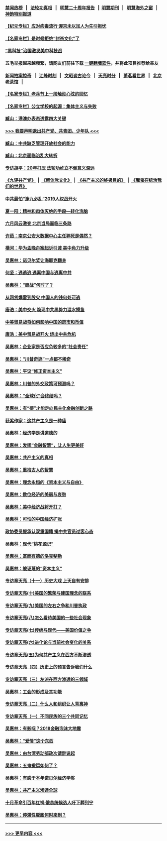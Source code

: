 #### [禁闻热榜](热点新闻.md?=0)  &nbsp;&nbsp;|&nbsp;&nbsp; [法轮功真相](https://github.com/gfw-breaker/truth/blob/master/README.md?=0) &nbsp;&nbsp;|&nbsp;&nbsp; [明慧二十周年报告](https://github.com/gfw-breaker/mh-reports/blob/master/README.md?=0) &nbsp;&nbsp;|&nbsp;&nbsp;[明慧期刊](https://github.com/gfw-breaker/mh-qikan) &nbsp;&nbsp;|&nbsp;&nbsp; [明慧海外之窗](https://github.com/gfw-breaker/mh-news/blob/master/README.md?=0) &nbsp;&nbsp;|&nbsp;&nbsp; [神韵特别报道](https://github.com/gfw-breaker/mh-news/blob/master/shenyun.md?=0)
#### [【纪元专栏】应对病毒流行 渥京未以加人为先引担忧](../pages/nsc423/n11875714.md?t=03041702) 
#### [【名家专栏】是时候拒绝“封杀文化”了](../pages/nsc423/n11814093.md?t=03041702) 
#### [“黑科技”治国激发美中科技战](../pages/nsc423/n11638056.md?t=03041702) 
#### 五毛举报越来越频繁，请网友们前往下载 [一键翻墙软件](https://github.com/gfw-breaker/ssr-accounts)，并将此项目推荐给亲友
#### [新闻拍案惊奇](https://github.com/gfw-breaker/banned-news/blob/master/pages/link4.md) &nbsp;&nbsp;|&nbsp;&nbsp; [江峰时刻](https://github.com/gfw-breaker/banned-news/blob/master/pages/link4.md) &nbsp;&nbsp;|&nbsp;&nbsp; [文昭谈古论今](https://github.com/gfw-breaker/banned-news/blob/master/pages/link4.md) &nbsp;&nbsp;|&nbsp;&nbsp; [天亮时分](https://github.com/gfw-breaker/banned-news/blob/master/pages/link4.md) &nbsp;&nbsp;|&nbsp;&nbsp; [萧茗看世界](https://github.com/gfw-breaker/banned-news/blob/master/pages/link4.md) &nbsp;&nbsp;|&nbsp;&nbsp; [北京老茶馆](https://github.com/gfw-breaker/banned-news/blob/master/pages/link4.md) &nbsp;&nbsp;|&nbsp;&nbsp; 
#### [【名家专栏】老兵节上一段触动心弦的回忆](../pages/nsc423/n11646016.md?t=03041702) 
#### [【名家专栏】公立学校的起源：集体主义与失败](../pages/nsc423/n11601833.md?t=03041702) 
#### [臧山：港澳办表态透露四大关键](../pages/nsc423/n11421628.md?t=03041702) 
#### [>>> 我要声明退出共产党、共青团、少年队 <<<](https://github.com/begood0513/goodnews/blob/master/quit/letter.md) 
#### [臧山：中共缺乏管理开放社会的能力](../pages/nsc423/n11407457.md?t=03041702) 
#### [臧山：北京面临治乱大转折](../pages/nsc423/n11406895.md?t=03041702) 
#### [专访胡平：20年打压 法轮功屹立不倒意义深远](../pages/nsc423/n11398800.md?t=03041702) 
#### [《九评共产党》](https://github.com/begood0513/9ping.md/blob/master/README.md) &nbsp;|&nbsp; [《解体党文化》](../../../../jtdwh.md/blob/master/README.md)  &nbsp;|&nbsp; [《共产主义的终极目的》](../../../../gczydzjmd.md/blob/master/README.md) &nbsp;|&nbsp; [《魔鬼在统治我们的世界》](../../../../mgztzwmdsj.md/blob/master/README.md) 
#### [中共最怕“逢九必乱”2019人权战开火](../pages/nsc423/n11385248.md?t=03041702) 
#### [夏一阳：精神和肉体灭绝的手段—转化洗脑](../pages/nsc423/n11368250.md?t=03041702) 
#### [六月风云激变 北京当局面临三条路](../pages/nsc423/n11313668.md?t=03041702) 
#### [许茹：南京公安大数据中心主任猝死是偶然？](../pages/nsc423/n11064744.md?t=03041702) 
#### [横河：华为孟晚舟案起诉引渡 美中角力升级](../pages/nsc423/n11027230.md?t=03041702) 
#### [吴惠林：诺贝尔奖让海耶克翻身](../pages/nsc423/n10890049.md?t=03041702) 
#### [何坚：逃逃逃 逃离中国与逃离中共](../pages/nsc423/n10592891.md?t=03041702) 
#### [吴惠林：“商战”何时了？](../pages/nsc423/n10573558.md?t=03041702) 
#### [从网贷爆雷到股灾 中国人的钱何处可逃](../pages/nsc423/n10572800.md?t=03041702) 
#### [唐浩：美中交火 隐现中共黑势力混水摸鱼](../pages/nsc423/n10544040.md?t=03041702) 
#### [中美贸易战将如何影响中国的房市和币值](../pages/nsc423/n10543697.md?t=03041702) 
#### [唐浩：美中贸易战开火 烧出中共危机](../pages/nsc423/n10540126.md?t=03041702) 
#### [吴惠林：企业家是否应负较多的“社会责任”](../pages/nsc423/n10535022.md?t=03041702) 
#### [吴惠林：“川普奇迹”一点都不稀奇](../pages/nsc423/n10512808.md?t=03041702) 
#### [吴惠林：平议“修正资本主义”](../pages/nsc423/n10495724.md?t=03041702) 
#### [吴惠林：川普的外交政策可预测吗？](../pages/nsc423/n10462387.md?t=03041702) 
#### [吴惠林：“全球化”会终结吗？](../pages/nsc423/n10452838.md?t=03041702) 
#### [吴惠林：有“德”才能走向民主化金融创新之路](../pages/nsc423/n10432292.md?t=03041702) 
#### [获奖作家：这共产主义是一种癌](../pages/nsc423/n10431541.md?t=03041702) 
#### [吴惠林：经济学是讲道德的](../pages/nsc423/n10398014.md?t=03041702) 
#### [吴惠林：发挥“金融智慧”，让人生更美好](../pages/nsc423/n10375019.md?t=03041702) 
#### [吴惠林：共产主义的真相](../pages/nsc423/n10351394.md?t=03041702) 
#### [吴惠林：重拾古人的智慧](../pages/nsc423/n10337691.md?t=03041702) 
#### [吴惠林：理念永恒的《资本主义与自由》](../pages/nsc423/n10316274.md?t=03041702) 
#### [吴惠林：数位经济的美丽与哀愁](../pages/nsc423/n10292946.md?t=03041702) 
#### [吴惠林：美中经济战将开打？](../pages/nsc423/n10258825.md?t=03041702) 
#### [吴惠林：可怕的中国经济扩张](../pages/nsc423/n10219147.md?t=03041702) 
#### [政协委员提承认双重国籍 揭中共官员过客心态](../pages/nsc423/n10208809.md?t=03041702) 
#### [吴惠林：现代“桃花源记”](../pages/nsc423/n10185234.md?t=03041702) 
#### [吴惠林：富而有德的洛克斐勒](../pages/nsc423/n10142264.md?t=03041702) 
#### [吴惠林：被诬蔑的“资本主义”](../pages/nsc423/n10124816.md?t=03041702) 
#### [专访章天亮（十一）历史大戏 上天自有安排](../pages/nsc423/n10094905.md?t=03041702) 
#### [专访章天亮(十)美国的繁荣与建国理念的联系](../pages/nsc423/n10094899.md?t=03041702) 
#### [专访章天亮(九)美国的左右之争和川普执政](../pages/nsc423/n10094889.md?t=03041702) 
#### [专访章天亮(八)怎么看待美国的一些社会现象](../pages/nsc423/n10094857.md?t=03041702) 
#### [专访章天亮(七)传统与现代——美国价值之争](../pages/nsc423/n10093140.md?t=03041702) 
#### [专访章天亮(六)进化论与当前社会变化的关系](../pages/nsc423/n10092036.md?t=03041702) 
#### [专访章天亮(五)为何共产主义在西方不断渗透](../pages/nsc423/n10083620.md?t=03041702) 
#### [专访章天亮（四）历史上的预言告诉我们什么](../pages/nsc423/n10083606.md?t=03041702) 
#### [专访章天亮（三）左派在西方渗透的三领域](../pages/nsc423/n10081115.md?t=03041702) 
#### [吴惠林：工会的形成及其功能](../pages/nsc423/n10080633.md?t=03041702) 
#### [专访章天亮（二）什么人和组织让人背离神](../pages/nsc423/n10076637.md?t=03041702) 
#### [专访章天亮（一）不同民族的三个共同记忆](../pages/nsc423/n10074188.md?t=03041702) 
#### [吴惠林：有影呒？2018金融泡沫大地震](../pages/nsc423/n10040534.md?t=03041702) 
#### [吴惠林：“爱情”这个东西](../pages/nsc423/n10019423.md?t=03041702) 
#### [吴惠林：由台湾劳动部政次请辞说起](../pages/nsc423/n9979679.md?t=03041702) 
#### [吴惠林：五鬼搬运如何了？](../pages/nsc423/n9925338.md?t=03041702) 
#### [吴惠林：有感于本年诺贝尔经济学奖](../pages/nsc423/n9871883.md?t=03041702) 
#### [吴惠林：共产主义渗透全球](../pages/nsc423/n9812748.md?t=03041702) 
#### [十月革命引百年红祸 俄总统候选人吁下葬列宁](../pages/nsc423/n9810182.md?t=03041702) 
#### [吴惠林：停滞性膨胀何时来到？](../pages/nsc423/n9764136.md?t=03041702) 

----
#### [ >>> 更早内容 <<< ](../indexes/nsc423-earlier.md)
